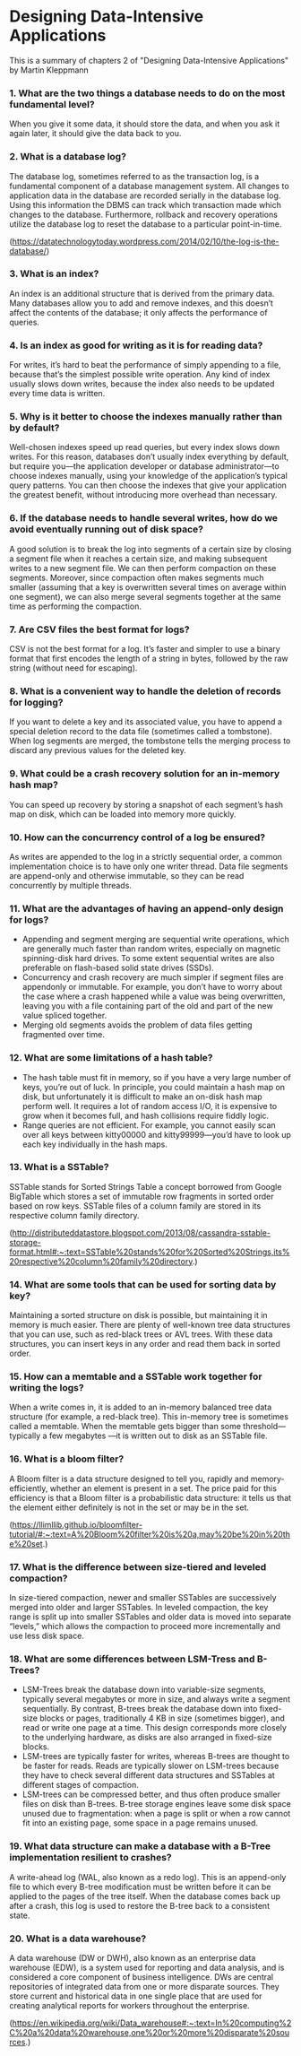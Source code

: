 # Designing Data-Intensive Applications 
This is a summary of chapters 2 of "Designing Data-Intensive Applications" by Martin Kleppmann

### 1. What are the two things a database needs to do on the most fundamental level?
When you give it some data, it should store the data, and when you ask it again later, it should give the
data back to you.

### 2. What is a database log?
The database log, sometimes referred to as the transaction log, is a fundamental component of a database management system. All changes to application data in the database are recorded serially in the database log. Using this information the DBMS can track which transaction made which changes to the database. Furthermore, rollback and recovery operations utilize the database log to reset the database to a particular point-in-time.

(https://datatechnologytoday.wordpress.com/2014/02/10/the-log-is-the-database/)

### 3. What is an index?
An index is an additional structure that is derived from the primary data. Many databases
allow you to add and remove indexes, and this doesn’t affect the contents of the
database; it only affects the performance of queries.

### 4. Is an index as good for writing as it is for reading data?
For writes, it’s hard to beat the performance of
simply appending to a file, because that’s the simplest possible write operation. Any
kind of index usually slows down writes, because the index also needs to be updated
every time data is written.

### 5. Why is it better to choose the indexes manually rather than by default?
Well-chosen indexes speed up read queries, but every index slows down writes. For this reason, databases don’t usually
index everything by default, but require you—the application developer or database
administrator—to choose indexes manually, using your knowledge of the application’s
typical query patterns. You can then choose the indexes that give your application
the greatest benefit, without introducing more overhead than necessary.

### 6. If the database needs to handle several writes, how do we avoid eventually running out of disk space?
A good solution is to break the log into segments of a certain
size by closing a segment file when it reaches a certain size, and making subsequent
writes to a new segment file. We can then perform compaction on these
segments. Moreover, since compaction often makes segments much smaller (assuming that a
key is overwritten several times on average within one segment), we can also merge
several segments together at the same time as performing the compaction.

### 7. Are CSV files the best format for logs?
CSV is not the best format for a log. It’s faster and simpler to use a binary format
that first encodes the length of a string in bytes, followed by the raw string
(without need for escaping).

### 8. What is a convenient way to handle the deletion of records for logging?
If you want to delete a key and its associated value, you have to append a special
deletion record to the data file (sometimes called a tombstone). When log segments
are merged, the tombstone tells the merging process to discard any previous
values for the deleted key.

### 9. What could be a crash recovery solution for an in-memory hash map?
You can speed up recovery by storing a snapshot of each segment’s hash map on disk, which can be loaded into memory
more quickly.

### 10. How can the concurrency control of a log be ensured?
As writes are appended to the log in a strictly sequential order, a common implementation
choice is to have only one writer thread. Data file segments are
append-only and otherwise immutable, so they can be read concurrently by multiple
threads.

### 11. What are the advantages of having an append-only design for logs?
* Appending and segment merging are sequential write operations, which are generally
much faster than random writes, especially on magnetic spinning-disk
hard drives. To some extent sequential writes are also preferable on flash-based
solid state drives (SSDs).
* Concurrency and crash recovery are much simpler if segment files are appendonly
or immutable. For example, you don’t have to worry about the case where a
crash happened while a value was being overwritten, leaving you with a file containing
part of the old and part of the new value spliced together.
* Merging old segments avoids the problem of data files getting fragmented over
time.

### 12. What are some limitations of a hash table?
* The hash table must fit in memory, so if you have a very large number of keys,
you’re out of luck. In principle, you could maintain a hash map on disk, but
unfortunately it is difficult to make an on-disk hash map perform well. It
requires a lot of random access I/O, it is expensive to grow when it becomes full,
and hash collisions require fiddly logic.
* Range queries are not efficient. For example, you cannot easily scan over all keys
between kitty00000 and kitty99999—you’d have to look up each key individually
in the hash maps.

### 13. What is a SSTable?
SSTable stands for Sorted Strings Table a concept borrowed from Google BigTable which stores a set of immutable row fragments in sorted order based on row keys. SSTable files of a column family are stored in its respective column family directory.

(http://distributeddatastore.blogspot.com/2013/08/cassandra-sstable-storage-format.html#:~:text=SSTable%20stands%20for%20Sorted%20Strings,its%20respective%20column%20family%20directory.)

### 14. What are some tools that can be used for sorting data by key?
Maintaining a sorted structure on disk is possible, but
maintaining it in memory is much easier. There are plenty of well-known tree data
structures that you can use, such as red-black trees or AVL trees. With these data
structures, you can insert keys in any order and read them back in sorted order.

### 15. How can a memtable and a SSTable work together for writing the logs?
When a write comes in, it is added to an in-memory balanced tree data structure (for
example, a red-black tree). This in-memory tree is sometimes called a memtable. When the memtable gets bigger than some threshold—typically a few megabytes
—it is written out to disk as an SSTable file.

### 16. What is a bloom filter?
A Bloom filter is a data structure designed to tell you, rapidly and memory-efficiently, whether an element is present in a set. The price paid for this efficiency is that a Bloom filter is a probabilistic data structure: it tells us that the element either definitely is not in the set or may be in the set.

(https://llimllib.github.io/bloomfilter-tutorial/#:~:text=A%20Bloom%20filter%20is%20a,may%20be%20in%20the%20set.)

### 17. What is the difference between size-tiered and leveled compaction?
In size-tiered compaction,
newer and smaller SSTables are successively merged into older and larger
SSTables. In leveled compaction, the key range is split up into smaller SSTables and
older data is moved into separate “levels,” which allows the compaction to proceed
more incrementally and use less disk space.

### 18. What are some differences between LSM-Tress and B-Trees?
* LSM-Trees break the database down into variable-size
segments, typically several megabytes or more in size, and always write a segment
sequentially. By contrast, B-trees break the database down into fixed-size blocks or
pages, traditionally 4 KB in size (sometimes bigger), and read or write one page at a
time. This design corresponds more closely to the underlying hardware, as disks are
also arranged in fixed-size blocks.
* LSM-trees are typically faster for writes, whereas B-trees
are thought to be faster for reads. Reads are typically slower on LSM-trees
because they have to check several different data structures and SSTables at different
stages of compaction.
* LSM-trees can be compressed better, and thus often produce smaller files on disk
than B-trees. B-tree storage engines leave some disk space unused due to fragmentation:
when a page is split or when a row cannot fit into an existing page, some space
in a page remains unused.

### 19. What data structure can make a database with a B-Tree implementation resilient to crashes?
A write-ahead log (WAL, also known as a redo log). This is an append-only file to which every B-tree modification
must be written before it can be applied to the pages of the tree itself. When the database
comes back up after a crash, this log is used to restore the B-tree back to a consistent
state.

### 20. What is a data warehouse?
A data warehouse (DW or DWH), also known as an enterprise data warehouse (EDW), is a system used for reporting and data analysis, and is considered a core component of business intelligence. DWs are central repositories of integrated data from one or more disparate sources. They store current and historical data in one single place that are used for creating analytical reports for workers throughout the enterprise.

(https://en.wikipedia.org/wiki/Data_warehouse#:~:text=In%20computing%2C%20a%20data%20warehouse,one%20or%20more%20disparate%20sources.)

